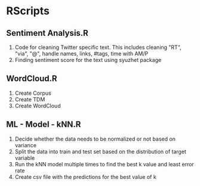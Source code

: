 # RScripts
## Sentiment Analysis.R    
  1. Code for cleaning Twitter specific text. This includes cleaning "RT", "via", "@", handle names, links, #tags, time with AM/P
  2. Finding sentiment score for the text using syuzhet package

## WordCloud.R
  1. Create Corpus
  2. Create TDM
  3. Create WordCloud

## ML - Model - kNN.R
  1. Decide whether the data needs to be normalized or not based on variance
  2. Split the data into train and test set based on the distribution of target variable
  3. Run the kNN model multiple times to find the best k value and least error rate
  4. Create csv file with the predictions for the best value of k
